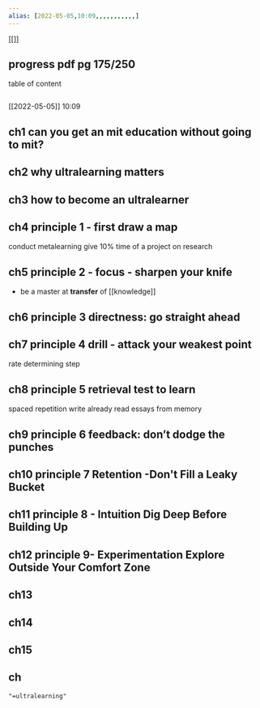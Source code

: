 ```yaml
---
alias: [2022-05-05,10:09,,,,,,,,,,,]
---
```

[[]]

## progress pdf pg 175/250
table of content
```toc
```

[[2022-05-05]] 10:09
## ch1 can you get an mit education without going to mit?
## ch2 why ultralearning matters
## ch3 how to become an ultralearner
## ch4 principle 1 - first draw a map
conduct metalearning
give 10% time of a project on research
## ch5 principle 2 - focus - sharpen your knife
- be a master at **transfer** of [[knowledge]]
## ch6 principle 3 directness: go straight ahead
## ch7 principle 4 drill - attack your weakest point
rate determining step
## ch8 principle 5 retrieval test to learn
spaced repetition
write already read essays from memory
## ch9 principle 6 feedback: don’t dodge the punches
## ch10 principle 7 Retention -Don't Fill a Leaky Bucket
## ch11 principle 8 - Intuition Dig Deep Before Building Up
## ch12 principle 9- Experimentation Explore Outside Your Comfort Zone
## ch13
## ch14
## ch15
## ch
```query
"=ultralearning"
```
